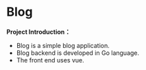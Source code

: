 # Blog 
**Project Introduction：**
+ Blog is a simple blog application. 
+ Blog backend is developed in Go language.
+ The front end uses vue.